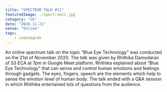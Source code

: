 ```yaml
---
title: "SPECTRUM TALK #11"
featuredImage: ./spectrum11.jpg
category: "sb"
date: "2020-11-21"
venue: "Online"
tags:
    - ieeesbgcek
---
```

An online spectrum talk on the topic “Blue Eye Technology” was conducted on the 21st of November 2020. The talk was given by Rhithika Damodaran of S3 ECA at 7pm in Google Meet platform.
Rhithika explained about “Blue Eye Technology” that can sense and control human emotions and feelings through gadgets. The eyes, fingers, speech are the elements which help to sense the emotion level of human body.
The talk ended with a Q&A session in which Rhithika entertained lots of questions from the audience.
